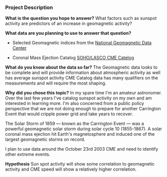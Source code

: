 ### Project Description 

**What is the question you hope to answer?**
What factors such as sunspot activity are predictors of an increase in geomagnetic activity?

**What data are you planning to use to answer that question?**
- Selected Geomagnetic indices from the 
[National Geomagnetic Data Center](http://ftp.ngdc.noaa.gov/STP/GEOMAGNETIC_DATA/INDICES/KP_AP/%23kp_ap.fmt/%23)

- Coronal Mass Ejection Catalog 
[SOHO/LASCO CME Catelog](http://cdaw.gsfc.nasa.gov/CME_list/catalog_description.htm)

**What do you know about the data so far?**
The Geomagnetic data looks to be complete and will provide information about atmospheric activity as well has average sunspot activity
CME Catalog data has many qualifiers on the measurements and will require the most shaping.

**Why did you chose this topic?**
In my spare time I'm an amateur astronomer.  Over the last few years I've catalog sunspot activity on my own and am interested in learning more.  I'm also concerned from a public policy perspective that we are not doing enough to prepare for another Carrington Event that would cripple power grid and take years to recover.

The Solar Storm of 1859 — known as the Carrington Event — was a powerful geomagnetic solar storm during solar cycle 10 (1855-1867). A solar coronal mass ejection hit Earth's magnetosphere and induced one of the largest geomagnetic storms on record.

I plan to use data around the October 23rd 2003 CME and need to identify other extreme events. 

**Hypothesis**
Sun spot activity will show some correlation to geomagnetic activity and CME speed will show a relatively higher correlation.

